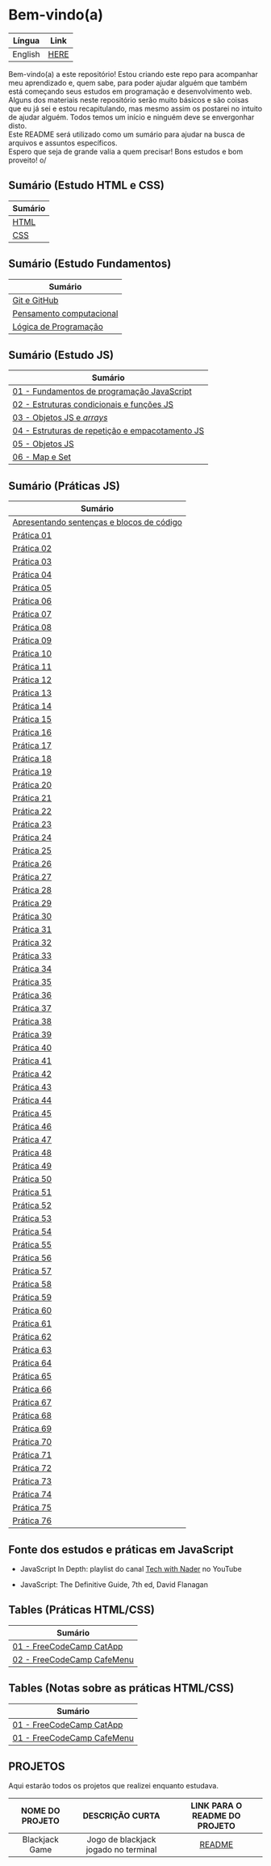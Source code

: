 # Bem-vindo(a)  

|      Língua     |          Link          |
|:---------------:|:----------------------:|
|     English     |[HERE](/README.md)      |  

Bem-vindo(a) a este repositório! Estou criando este repo para acompanhar meu aprendizado e, quem sabe, para poder ajudar alguém que também está começando seus estudos em programação e desenvolvimento web.  
Alguns dos materiais neste repositório serão muito básicos e são coisas que eu já sei e estou recapitulando, mas mesmo assim os postarei no intuito de ajudar alguém. Todos temos um início e ninguém deve se envergonhar disto.  
Este README será utilizado como um sumário para ajudar na busca de arquivos e assuntos específicos.  
Espero que seja de grande valia a quem precisar! Bons estudos e bom proveito! o/  

## Sumário (Estudo HTML e CSS)  

|           Sumário              |
|--------------------------------|
|[HTML](./html_css/texto/html.md)|
| [CSS](./html_css/texto/css.md) |  

## Sumário (Estudo Fundamentos)  

|                            Sumário                                    |
|-----------------------------------------------------------------------|
|         [Git e GitHub](./git_github/texto/git_github.md)              |
|[Pensamento computacional](./fundamentos/01-pensamentoComputacional.md)|
|     [Lógica de Programação](./fundamentos/02-logicaProgramacao.md)    |  

## Sumário (Estudo JS)  

|                                    Sumário                                                |
|-------------------------------------------------------------------------------------------|
|        [01 - Fundamentos de programação JavaScript](./js/textos/01-fundamentos.md)        |
|[02 - Estruturas condicionais e funções JS](./js/textos/02-EstruturaCondicionalEFuncoes.md)|
|    [03 - Objetos JS e *arrays*](./js/textos/03-EstruturasDeRepeticaoEEmpacotamento.md)    |
|         [04 - Estruturas de repetição e empacotamento JS](./js/textos/04-arrays.md)       |
|                      [05 - Objetos JS](./js/textos/05-objetosJs.md)                       |
|                      [06 - Map e Set](./js/textos/06-MapESetJS.md)                        |  

## Sumário (Práticas JS)  

|                          Sumário                                  |
|-------------------------------------------------------------------|
|[Apresentando sentenças e blocos de código](./js/praticando/p00.js)|
|                [Prática 01](./js/praticando/p01.js)               |
|                [Prática 02](./js/praticando/p02.js)               |
|                [Prática 03](./js/praticando/p03.js)               |
|                [Prática 04](./js/praticando/p04.js)               |
|                [Prática 05](./js/praticando/p05.js)               |
|                [Prática 06](./js/praticando/p06.js)               |
|                [Prática 07](./js/praticando/p07.js)               |
|                [Prática 08](./js/praticando/p08.js)               |
|                [Prática 09](./js/praticando/p09.js)               |
|                [Prática 10](./js/praticando/p10.js)               |
|                [Prática 11](./js/praticando/p11.js)               |
|                [Prática 12](./js/praticando/p12.js)               |
|                [Prática 13](./js/praticando/p13.js)               |
|                [Prática 14](./js/praticando/p14.js)               |
|                [Prática 15](./js/praticando/p15.js)               |
|                [Prática 16](./js/praticando/p16.js)               |
|                [Prática 17](./js/praticando/p17.js)               |
|                [Prática 18](./js/praticando/p18.js)               |
|                [Prática 19](./js/praticando/p19.js)               |
|                [Prática 20](./js/praticando/p20.js)               |
|                [Prática 21](./js/praticando/p21.js)               |
|                [Prática 22](./js/praticando/p22.js)               |
|                [Prática 23](./js/praticando/p23.js)               |
|                [Prática 24](./js/praticando/p24.js)               |
|                [Prática 25](./js/praticando/p25.js)               |
|                [Prática 26](./js/praticando/p26.js)               |
|                [Prática 27](./js/praticando/p27.js)               |
|                [Prática 28](./js/praticando/p28.js)               |
|                [Prática 29](./js/praticando/p29.js)               |
|                [Prática 30](./js/praticando/p30.js)               |
|                [Prática 31](./js/praticando/p31.js)               |
|                [Prática 32](./js/praticando/p32.js)               |
|                [Prática 33](./js/praticando/p33.js)               |
|                [Prática 34](./js/praticando/p34.js)               |
|                [Prática 35](./js/praticando/p35.js)               |
|                [Prática 36](./js/praticando/p36.js)               |
|                [Prática 37](./js/praticando/p37.js)               |
|                [Prática 38](./js/praticando/p38.js)               |
|                [Prática 39](./js/praticando/p39.js)               |
|                [Prática 40](./js/praticando/p40.js)               |
|                [Prática 41](./js/praticando/p41.js)               |
|                [Prática 42](./js/praticando/p42.js)               |
|                [Prática 43](./js/praticando/p43.js)               |
|                [Prática 44](./js/praticando/p44.js)               |
|                [Prática 45](./js/praticando/p45.js)               |
|                [Prática 46](./js/praticando/p46.js)               |
|                [Prática 47](./js/praticando/p47.js)               |
|                [Prática 48](./js/praticando/p48.js)               |
|                [Prática 49](./js/praticando/p49.js)               |
|                [Prática 50](./js/praticando/p50.js)               |
|                [Prática 51](./js/praticando/p51.js)               |
|                [Prática 52](./js/praticando/p52.js)               |
|                [Prática 53](./js/praticando/p53.js)               |
|                [Prática 54](./js/praticando/p54.js)               |
|                [Prática 55](./js/praticando/p55.js)               |
|                [Prática 56](./js/praticando/p56.js)               |
|                [Prática 57](./js/praticando/p57.js)               |
|                [Prática 58](./js/praticando/p58.js)               |
|                [Prática 59](./js/praticando/p59.js)               |
|                [Prática 60](./js/praticando/p60.js)               |
|                [Prática 61](./js/praticando/p61.js)               |
|                [Prática 62](./js/praticando/p62.js)               |
|                [Prática 63](./js/praticando/p63.js)               |
|                [Prática 64](./js/praticando/p64.js)               |
|                [Prática 65](./js/praticando/p65.js)               |
|                [Prática 66](./js/praticando/p66.js)               |
|                [Prática 67](./js/praticando/p67.js)               |
|                [Prática 68](./js/praticando/p68.js)               |
|                [Prática 69](./js/praticando/p69.js)               |
|                [Prática 70](./js/praticando/p70.js)               |
|                [Prática 71](./js/praticando/p71.js)               |
|                [Prática 72](./js/praticando/p72.js)               |
|                [Prática 73](./js/praticando/p73.js)               |
|                [Prática 74](./js/praticando/p74.js)               |
|                [Prática 75](./js/praticando/p75.js)               |
|                [Prática 76](./js/praticando/p76.js)               |

## Fonte dos estudos e práticas em JavaScript

- JavaScript In Depth: playlist do canal [Tech with Nader](https://www.youtube.com/playlist?list=PLovN13bqAx7D_MFjL0PHnCkYAHMSO8-kU) no YouTube

- JavaScript: The Definitive Guide, 7th ed, David Flanagan

## Tables (Práticas HTML/CSS)  

|                                         Sumário                                        |
|----------------------------------------------------------------------------------------|
|    [01 - FreeCodeCamp CatApp](/pt-br/html_css/pratica/freeCodeCamp/code/catApp.html)   |
|[02 - FreeCodeCamp CafeMenu](/pt-br/html_css/pratica/freeCodeCamp/code/02-cafeMenu.html)|  

## Tables (Notas sobre as práticas HTML/CSS)  

|                                       Sumário                                      |
|------------------------------------------------------------------------------------|
|[01 - FreeCodeCamp CatApp](/pt-br/html_css/pratica/freeCodeCamp/notas/01-catApp.md) |
|[01 - FreeCodeCamp CafeMenu](/pt-br/html_css/pratica/freeCodeCamp/notas/02-cafeMenu)|  

## PROJETOS

Aqui estarão todos os projetos que realizei enquanto estudava.

|  NOME DO PROJETO    |           DESCRIÇÃO CURTA           |         LINK PARA O README DO PROJETO         |
|:-------------------:|:-----------------------------------:|:---------------------------------------------:|
|    Blackjack Game   | Jogo de blackjack jogado no terminal| [README](/projects/01-blackjackGame/README.md)|
